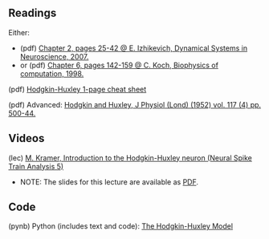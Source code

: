 ## Readings

Either: 
- (pdf)	[Chapter 2, pages 25-42 @ E. Izhikevich, Dynamical Systems in Neuroscience, 2007.](/Readings/Izhikevich_Chapter_2.pdf)
- or (pdf)	[Chapter 6, pages 142-159 @ C. Koch, Biophysics of computation, 1998.](/Readings/Koch_Chapter_6.pdf)

(pdf)	[Hodgkin-Huxley 1-page cheat sheet](/Readings/Hodgkin-Huxley_Cheat_Sheet.pdf)

(pdf)	Advanced: [Hodgkin and Huxley, J Physiol (Lond) (1952) vol. 117 (4) pp. 500-44.](/Readings/Hodgkin_Huxley_1952.pdf)

## Videos

(lec) [M. Kramer, Introduction to the Hodgkin-Huxley neuron (Neural Spike Train Analysis 5)](https://www.samsi.info/news-and-media/27-jul-drs-m-kramer-and-u-eden-samsi/)

- NOTE: The slides for this lecture are available as [PDF](/Readings/Kramer_Slides_SAMSI_Lecture_2.pdf).

## Code

(pynb)  Python (includes text and code): [The Hodgkin-Huxley Model](https://mark-kramer.github.io/Case-Studies-Python/HH.html)
